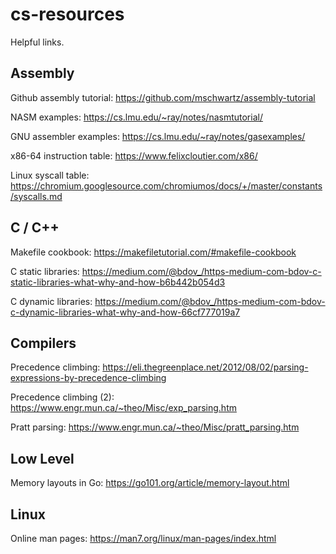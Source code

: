 # cs-resources
Helpful links.

## Assembly

Github assembly tutorial: https://github.com/mschwartz/assembly-tutorial

NASM examples: https://cs.lmu.edu/~ray/notes/nasmtutorial/

GNU assembler examples: https://cs.lmu.edu/~ray/notes/gasexamples/

x86-64 instruction table: https://www.felixcloutier.com/x86/

Linux syscall table: https://chromium.googlesource.com/chromiumos/docs/+/master/constants/syscalls.md

## C / C++

Makefile cookbook: https://makefiletutorial.com/#makefile-cookbook

C static libraries: https://medium.com/@bdov_/https-medium-com-bdov-c-static-libraries-what-why-and-how-b6b442b054d3

C dynamic libraries: https://medium.com/@bdov_/https-medium-com-bdov-c-dynamic-libraries-what-why-and-how-66cf777019a7

## Compilers

Precedence climbing: https://eli.thegreenplace.net/2012/08/02/parsing-expressions-by-precedence-climbing

Precedence climbing (2): https://www.engr.mun.ca/~theo/Misc/exp_parsing.htm

Pratt parsing: https://www.engr.mun.ca/~theo/Misc/pratt_parsing.htm

## Low Level

Memory layouts in Go: https://go101.org/article/memory-layout.html

## Linux

Online man pages: https://man7.org/linux/man-pages/index.html
